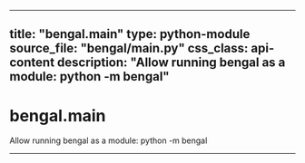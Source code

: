 
---
title: "bengal.__main__"
type: python-module
source_file: "bengal/__main__.py"
css_class: api-content
description: "Allow running bengal as a module: python -m bengal"
---

# bengal.__main__

Allow running bengal as a module: python -m bengal

---


